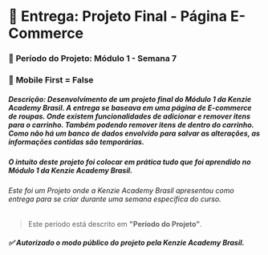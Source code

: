 # 🏁 Entrega: Projeto Final - Página E-Commerce

### :date: **Período do Projeto:** Módulo 1 - Semana 7
### :iphone: **Mobile First =** False


##### **Descrição:** Desenvolvimento de um projeto final do Módulo 1 da Kenzie Academy Brasil. A entrega se baseava em uma página de E-commerce de roupas. Onde existem funcionalidades de adicionar e remover itens para o carrinho. Também podendo remover itens de dentro do carrinho. Como não há um banco de dados envolvido para salvar as alterações, as informações contidas são temporárias.

##### O intuito deste projeto foi colocar em prática tudo que foi aprendido no Módulo 1 da Kenzie Academy Brasil.


###### Este foi um Projeto onde a Kenzie Academy Brasil apresentou como entrega para se criar durante uma semana específica do curso.
> Este período está descrito em **"Período do Projeto"**.


##### :white_check_mark: Autorizado o modo público do projeto pela Kenzie Academy Brasil.
